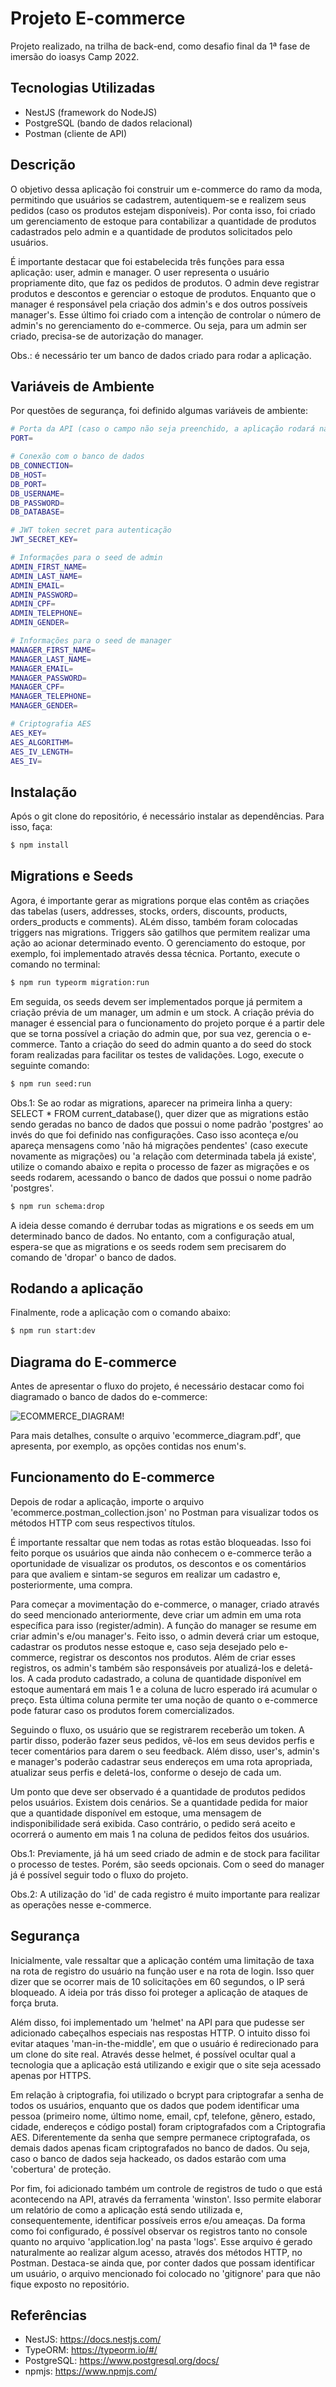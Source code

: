 # Projeto E-commerce

Projeto realizado, na trilha de back-end, como desafio final da 1ª fase de imersão do ioasys Camp 2022.

## Tecnologias Utilizadas

- NestJS (framework do NodeJS)
- PostgreSQL (bando de dados relacional)
- Postman (cliente de API)

## Descrição

O objetivo dessa aplicação foi construir um e-commerce do ramo da moda, permitindo que usuários se cadastrem, autentiquem-se e realizem seus pedidos (caso os produtos estejam disponíveis). Por conta isso, foi criado um gerenciamento de estoque para contabilizar a quantidade de produtos cadastrados pelo admin e a quantidade de produtos solicitados pelo usuários.

É importante destacar que foi estabelecida três funções para essa aplicação: user, admin e manager. O user representa o usuário propriamente dito, que faz os pedidos de produtos. O admin deve registrar produtos e descontos e gerenciar o estoque de produtos. Enquanto que o manager é responsável pela criação dos admin's e dos outros possíveis manager's. Esse último foi criado com a intenção de controlar o número de admin's no gerenciamento do e-commerce. Ou seja, para um admin ser criado, precisa-se de autorização do manager.

Obs.: é necessário ter um banco de dados criado para rodar a aplicação.

## Variáveis de Ambiente

Por questões de segurança, foi definido algumas variáveis de ambiente:

```bash
# Porta da API (caso o campo não seja preenchido, a aplicação rodará na porta 3000). Para evitar ter que ficar alterando a porta no Postman, recomenda-se deixar esse campo sem valor.
PORT=                             

# Conexão com o banco de dados
DB_CONNECTION=                  
DB_HOST=                         
DB_PORT=                         
DB_USERNAME=                     
DB_PASSWORD=                     
DB_DATABASE=                      

# JWT token secret para autenticação
JWT_SECRET_KEY=      

# Informações para o seed de admin
ADMIN_FIRST_NAME=                 
ADMIN_LAST_NAME=                  
ADMIN_EMAIL=                      
ADMIN_PASSWORD=
ADMIN_CPF=
ADMIN_TELEPHONE=
ADMIN_GENDER=

# Informações para o seed de manager
MANAGER_FIRST_NAME=
MANAGER_LAST_NAME=
MANAGER_EMAIL=
MANAGER_PASSWORD=
MANAGER_CPF=
MANAGER_TELEPHONE=
MANAGER_GENDER=

# Criptografia AES
AES_KEY=
AES_ALGORITHM=
AES_IV_LENGTH=
AES_IV=
```

## Instalação

Após o git clone do repositório, é necessário instalar as dependências. Para isso, faça:

```bash
$ npm install
```

## Migrations e Seeds

Agora, é importante gerar as migrations porque elas contêm as criações das tabelas (users, addresses, stocks, orders, discounts, products, orders_products e comments). ALém disso, também foram colocadas triggers nas migrations. Triggers são gatilhos que permitem realizar uma ação ao acionar determinado evento. O gerenciamento do estoque, por exemplo, foi implementado através dessa técnica. Portanto, execute o comando no terminal:

```bash
$ npm run typeorm migration:run
```

Em seguida, os seeds devem ser implementados porque já permitem a criação prévia de um manager, um admin e um stock. A criação prévia do manager é essencial para o funcionamento do projeto porque é a partir dele que se torna possível a criação do admin que, por sua vez, gerencia o e-commerce. Tanto a criação do seed do admin quanto a do seed do stock foram realizadas para facilitar os testes de validações. Logo, execute o seguinte comando:  

```bash
$ npm run seed:run
```

Obs.1: Se ao rodar as migrations, aparecer na primeira linha a query: SELECT * FROM current_database(), quer dizer que as migrations estão sendo geradas no banco de dados que possui o nome padrão 'postgres' ao invés do que foi definido nas configurações. Caso isso aconteça e/ou apareça mensagens como 'não há migrações pendentes' (caso execute novamente as migrações) ou 'a relação com determinada tabela já existe', utilize o comando abaixo e repita o processo de fazer as migrações e os seeds rodarem, acessando o banco de dados que possui o nome padrão 'postgres'. 

```bash
$ npm run schema:drop
```

A ideia desse comando é derrubar todas as migrations e os seeds em um determinado banco de dados. No entanto, com a configuração atual, espera-se que as migrations e os seeds rodem sem precisarem do comando de 'dropar' o banco de dados. 

## Rodando a aplicação

Finalmente, rode a aplicação com o comando abaixo:

```bash
$ npm run start:dev
```

## Diagrama do E-commerce

Antes de apresentar o fluxo do projeto, é necessário destacar como foi diagramado o banco de dados do e-commerce:

![ECOMMERCE_DIAGRAM!](https://user-images.githubusercontent.com/91624733/155892194-0ef023dd-dfca-4d96-b733-1d9790aa4d48.png)

Para mais detalhes, consulte o arquivo 'ecommerce_diagram.pdf', que apresenta, por exemplo, as opções contidas nos enum's.

## Funcionamento do E-commerce

Depois de rodar a aplicação, importe o arquivo 'ecommerce.postman_collection.json' no Postman para visualizar todos os métodos HTTP com seus respectivos títulos. 

É importante ressaltar que nem todas as rotas estão bloqueadas. Isso foi feito porque os usuários que ainda não conhecem o e-commerce terão a oportunidade de visualizar os produtos, os descontos e os comentários para que avaliem e sintam-se seguros em realizar um cadastro e, posteriormente, uma compra. 

Para começar a movimentação do e-commerce, o manager, criado através do seed mencionado anteriormente, deve criar um admin em uma rota específica para isso (register/admin). A função do manager se resume em criar admin's e/ou manager's. Feito isso, o admin deverá criar um estoque, cadastrar os produtos nesse estoque e, caso seja desejado pelo e-commerce, registrar os descontos nos produtos. Além de criar esses registros, os admin's também são responsáveis por atualizá-los e deletá-los. A cada produto cadastrado, a coluna de quantidade disponível em estoque aumentará em mais 1 e a coluna de lucro esperado irá acumular o preço. Esta última coluna permite ter uma noção de quanto o e-commerce pode faturar caso os produtos forem comercializados.

Seguindo o fluxo, os usuário que se registrarem receberão um token. A partir disso, poderão fazer seus pedidos, vê-los em seus devidos perfis e tecer comentários para darem o seu feedback. Além disso, user's, admin's e manager's poderão cadastrar seus endereços em uma rota apropriada, atualizar seus perfis e deletá-los, conforme o desejo de cada um. 

Um ponto que deve ser observado é a quantidade de produtos pedidos pelos usuários. Existem dois cenários. Se a quantidade pedida for maior que a quantidade disponível em estoque, uma mensagem de indisponibilidade será exibida. Caso contrário, o pedido será aceito e ocorrerá o aumento em mais 1 na coluna de pedidos feitos dos usuários. 

Obs.1: Previamente, já há um seed criado de admin e de stock para facilitar o processo de testes. Porém, são seeds opcionais. Com o seed do manager já é possível seguir todo o fluxo do projeto.

Obs.2: A utilização do 'id' de cada registro é muito importante para realizar as operações nesse e-commerce. 

## Segurança

Inicialmente, vale ressaltar que a aplicação contém uma limitação de taxa na rota de registro do usuário na função user e na rota de login. Isso quer dizer que se ocorrer mais de 10 solicitações em 60 segundos, o IP será bloqueado. A ideia por trás disso foi proteger a aplicação de ataques de força bruta.  

Além disso, foi implementado um 'helmet' na API para que pudesse ser adicionado cabeçalhos especiais nas respostas HTTP. O intuito disso foi evitar ataques 'man-in-the-middle', em que o usuário é redirecionado para um clone do site real. Através desse helmet, é possível ocultar qual a tecnologia que a aplicação está utilizando e exigir que o site seja acessado apenas por HTTPS. 

Em relação à criptografia, foi utilizado o bcrypt para criptografar a senha de todos os usuários, enquanto que os dados que podem identificar uma pessoa (primeiro nome, último nome, email, cpf, telefone, gênero, estado, cidade, endereços e código postal) foram criptografados com a Criptografia AES. Diferentemente da senha que sempre permanece criptografada, os demais dados apenas ficam criptografados no banco de dados. Ou seja, caso o banco de dados seja hackeado, os dados estarão com uma 'cobertura' de proteção.

Por fim, foi adicionado também um controle de registros de tudo o que está acontecendo na API, através da ferramenta 'winston'. Isso permite elaborar um relatório de como a aplicação está sendo utilizada e, consequentemente, identificar possíveis erros e/ou ameaças. Da forma como foi configurado, é possível observar os registros tanto no console quanto no arquivo 'application.log' na pasta 'logs'. Esse arquivo é gerado naturalmente ao realizar algum acesso, através dos métodos HTTP, no Postman. Destaca-se ainda que, por conter dados que possam identificar um usuário, o arquivo mencionado foi colocado no 'gitignore' para que não fique exposto no repositório.    

## Referências

- NestJS: https://docs.nestjs.com/
- TypeORM: https://typeorm.io/#/
- PostgreSQL: https://www.postgresql.org/docs/
- npmjs: https://www.npmjs.com/
